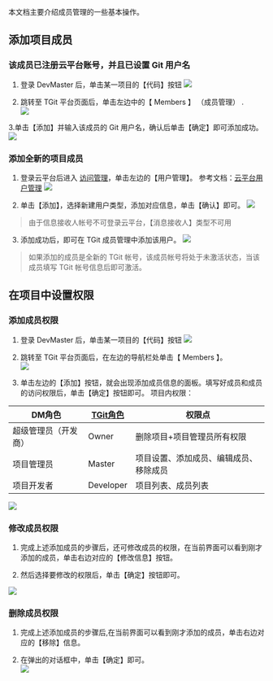 本文档主要介绍成员管理的一些基本操作。

## 添加项目成员
### 该成员已注册云平台账号，并且已设置 Git 用户名

1. 登录 DevMaster 后，单击某一项目的【代码】按钮 
![](http://imgcache.tcecqpoc.fsphere.cn/image/mc.qcloudimg.com/static/img/71e81cababf08604ee7f752809d538e4/image.png)

2. 跳转至 TGit 平台页面后，单击左边中的【 Members 】 （成员管理） .<br />
![](http://imgcache.tcecqpoc.fsphere.cn/image/mc.qcloudimg.com/static/img/d8461ab6c9e498f5e754fad6a3706848/image.png)

3.单击【添加】并输入该成员的 Git 用户名，确认后单击【确定】即可添加成功。
![](http://imgcache.tcecqpoc.fsphere.cn/image/mc.qcloudimg.com/static/img/8773b9e1254cce1b79e0c018a17b6bcb/image.png)

### 添加全新的项目成员

1. 登录云平台后进入 [访问管理](http://console.tce.fsphere.cn/cam)，单击左边的【用户管理】。
参考文档：[云平台用户管理](http://tcecqpoc.fsphere.cn/document/product/598/10598)
![](http://imgcache.tcecqpoc.fsphere.cn/image/mc.qcloudimg.com/static/img/c4ef1ecd6dae279c9e2fb2dee37a5739/image.png)

2. 单击【添加】，选择新建用户类型，添加对应信息，单击【确认】即可。
![](http://imgcache.tcecqpoc.fsphere.cn/image/mc.qcloudimg.com/static/img/2537eb44d166be2c958eeeb67d095fc1/image.png)
> 由于信息接收人帐号不可登录云平台，【消息接收人】类型不可用

3. 添加成功后，即可在 TGit 成员管理中添加该用户。
![](http://imgcache.tcecqpoc.fsphere.cn/image/mc.qcloudimg.com/static/img/8773b9e1254cce1b79e0c018a17b6bcb/image.png)
> 如果添加的成员是全新的 TGit 帐号，该成员帐号将处于未激活状态，当该成员填写 TGit 帐号信息后即可激活。

## 在项目中设置权限
### 添加成员权限

1. 登录 DevMaster 后，单击某一项目的【代码】按钮 
![](http://imgcache.tcecqpoc.fsphere.cn/image/mc.qcloudimg.com/static/img/71e81cababf08604ee7f752809d538e4/image.png)

2. 跳转至 TGit 平台页面后，在左边的导航栏处单击【 Members 】。  
![](http://imgcache.tcecqpoc.fsphere.cn/image/mc.qcloudimg.com/static/img/d8461ab6c9e498f5e754fad6a3706848/image.png)

3. 单击左边的【添加】按钮，就会出现添加成员信息的面板。填写好成员和成员的访问权限后，单击【确定】按钮即可。
项目内权限：

| DM角色 | [TGit角色](http://tcecqpoc.fsphere.cn/document/product/612/11344) | 权限点 |
|---------|---------|---------|
| 超级管理员（开发商） | Owner | 删除项目+项目管理员所有权限 |
| 项目管理员 | Master | 项目设置、添加成员、编辑成员、移除成员 |
| 项目开发者 | Developer | 项目列表、成员列表 |

![](http://imgcache.tcecqpoc.fsphere.cn/image/mc.qcloudimg.com/static/img/009f2ea0ce442932b1f8946025abddf5/image.png)

### 修改成员权限

1. 完成上述添加成员的步骤后，还可修改成员的权限，在当前界面可以看到刚才添加的成员，单击右边对应的【修改信息】按钮。

2. 然后选择要修改的权限后，单击【确定】按钮即可。

![](http://imgcache.tcecqpoc.fsphere.cn/image/mc.qcloudimg.com/static/img/ff94455f77474172ebec0d03291ddc49/image.png)

### 删除成员权限
1. 完成上述添加成员的步骤后,在当前界面可以看到刚才添加的成员，单击右边对应的【移除】信息。

2. 在弹出的对话框中，单击【确定】即可。  
![](http://imgcache.tcecqpoc.fsphere.cn/image/mc.qcloudimg.com/static/img/c335e1042c40fe9bfeca3a08aaa7fb73/image.png)


